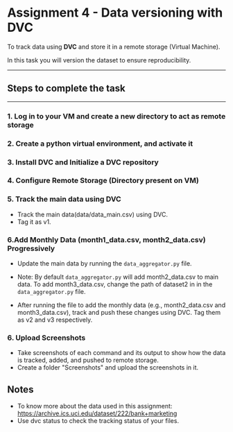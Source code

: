 # **Assignment 4 - Data versioning with DVC**

To track data using **DVC** and store it in a remote storage (Virtual Machine).

In this task you will version the dataset to ensure reproducibility.

---

## Steps to complete the task

---



###  **1. Log in to your VM and create a new directory to act as remote storage**

### **2. Create a python virtual environment, and activate it**

### **3. Install DVC and Initialize a DVC repository**
 
### **4. Configure Remote Storage (Directory present on VM)**


### **5. Track the main data using DVC**
- Track the main data(data/data_main.csv) using DVC.
- Tag it as v1.


### **6.Add Monthly Data (month1_data.csv, month2_data.csv) Progressively**
- Update the main data by running the `data_aggregator.py` file.

- Note: By default `data_aggregator.py` will add month2_data.csv to main data. To add month3_data.csv, change the path of dataset2 in in the `data_aggregator.py` file.

- After running the file to add the monthly data (e.g., month2_data.csv and month3_data.csv), track and push these changes using DVC. Tag them as v2 and v3 respectively.


### 6. Upload Screenshots
- Take screenshots of each command and its output to show how the data is tracked, added, and pushed to remote storage.
- Create a folder "Screenshots" and upload the screenshots in it.

## Notes
- To know more about the data used in this assignment: https://archive.ics.uci.edu/dataset/222/bank+marketing
- Use dvc status to check the tracking status of your files.
